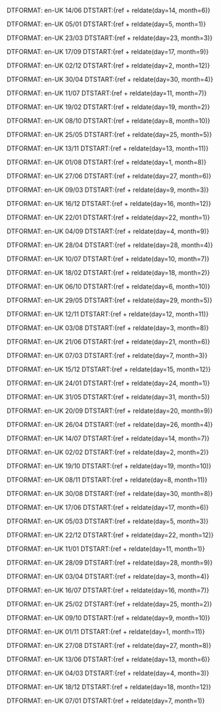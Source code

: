 DTFORMAT: en-UK
14/06
DTSTART:{ref + reldate(day=14, month=6)}

DTFORMAT: en-UK
05/01
DTSTART:{ref + reldate(day=5, month=1)}

DTFORMAT: en-UK
23/03
DTSTART:{ref + reldate(day=23, month=3)}

DTFORMAT: en-UK
17/09
DTSTART:{ref + reldate(day=17, month=9)}

DTFORMAT: en-UK
02/12
DTSTART:{ref + reldate(day=2, month=12)}

DTFORMAT: en-UK
30/04
DTSTART:{ref + reldate(day=30, month=4)}

DTFORMAT: en-UK
11/07
DTSTART:{ref + reldate(day=11, month=7)}

DTFORMAT: en-UK
19/02
DTSTART:{ref + reldate(day=19, month=2)}

DTFORMAT: en-UK
08/10
DTSTART:{ref + reldate(day=8, month=10)}

DTFORMAT: en-UK
25/05
DTSTART:{ref + reldate(day=25, month=5)}

DTFORMAT: en-UK
13/11
DTSTART:{ref + reldate(day=13, month=11)}

DTFORMAT: en-UK
01/08
DTSTART:{ref + reldate(day=1, month=8)}

DTFORMAT: en-UK
27/06
DTSTART:{ref + reldate(day=27, month=6)}

DTFORMAT: en-UK
09/03
DTSTART:{ref + reldate(day=9, month=3)}

DTFORMAT: en-UK
16/12
DTSTART:{ref + reldate(day=16, month=12)}

DTFORMAT: en-UK
22/01
DTSTART:{ref + reldate(day=22, month=1)}

DTFORMAT: en-UK
04/09
DTSTART:{ref + reldate(day=4, month=9)}

DTFORMAT: en-UK
28/04
DTSTART:{ref + reldate(day=28, month=4)}

DTFORMAT: en-UK
10/07
DTSTART:{ref + reldate(day=10, month=7)}

DTFORMAT: en-UK
18/02
DTSTART:{ref + reldate(day=18, month=2)}

DTFORMAT: en-UK
06/10
DTSTART:{ref + reldate(day=6, month=10)}

DTFORMAT: en-UK
29/05
DTSTART:{ref + reldate(day=29, month=5)}

DTFORMAT: en-UK
12/11
DTSTART:{ref + reldate(day=12, month=11)}

DTFORMAT: en-UK
03/08
DTSTART:{ref + reldate(day=3, month=8)}

DTFORMAT: en-UK
21/06
DTSTART:{ref + reldate(day=21, month=6)}

DTFORMAT: en-UK
07/03
DTSTART:{ref + reldate(day=7, month=3)}

DTFORMAT: en-UK
15/12
DTSTART:{ref + reldate(day=15, month=12)}

DTFORMAT: en-UK
24/01
DTSTART:{ref + reldate(day=24, month=1)}

DTFORMAT: en-UK
31/05
DTSTART:{ref + reldate(day=31, month=5)}

DTFORMAT: en-UK
20/09
DTSTART:{ref + reldate(day=20, month=9)}

DTFORMAT: en-UK
26/04
DTSTART:{ref + reldate(day=26, month=4)}

DTFORMAT: en-UK
14/07
DTSTART:{ref + reldate(day=14, month=7)}

DTFORMAT: en-UK
02/02
DTSTART:{ref + reldate(day=2, month=2)}

DTFORMAT: en-UK
19/10
DTSTART:{ref + reldate(day=19, month=10)}

DTFORMAT: en-UK
08/11
DTSTART:{ref + reldate(day=8, month=11)}

DTFORMAT: en-UK
30/08
DTSTART:{ref + reldate(day=30, month=8)}

DTFORMAT: en-UK
17/06
DTSTART:{ref + reldate(day=17, month=6)}

DTFORMAT: en-UK
05/03
DTSTART:{ref + reldate(day=5, month=3)}

DTFORMAT: en-UK
22/12
DTSTART:{ref + reldate(day=22, month=12)}

DTFORMAT: en-UK
11/01
DTSTART:{ref + reldate(day=11, month=1)}

DTFORMAT: en-UK
28/09
DTSTART:{ref + reldate(day=28, month=9)}

DTFORMAT: en-UK
03/04
DTSTART:{ref + reldate(day=3, month=4)}

DTFORMAT: en-UK
16/07
DTSTART:{ref + reldate(day=16, month=7)}

DTFORMAT: en-UK
25/02
DTSTART:{ref + reldate(day=25, month=2)}

DTFORMAT: en-UK
09/10
DTSTART:{ref + reldate(day=9, month=10)}

DTFORMAT: en-UK
01/11
DTSTART:{ref + reldate(day=1, month=11)}

DTFORMAT: en-UK
27/08
DTSTART:{ref + reldate(day=27, month=8)}

DTFORMAT: en-UK
13/06
DTSTART:{ref + reldate(day=13, month=6)}

DTFORMAT: en-UK
04/03
DTSTART:{ref + reldate(day=4, month=3)}

DTFORMAT: en-UK
18/12
DTSTART:{ref + reldate(day=18, month=12)}

DTFORMAT: en-UK
07/01
DTSTART:{ref + reldate(day=7, month=1)}